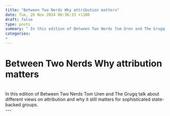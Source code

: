 ```yaml
---
title: "Between Two Nerds Why attribution matters"
date: Tue, 26 Nov 2024 08:36:33 +1100
draft: false
type: posts
summary: " In this edition of Between Two Nerds Tom Uren and The Grugq talk about different views on attribution and why it still"
categories: 
- 
---
```

# Between Two Nerds Why attribution matters


<br/>
In this edition of Between Two Nerds Tom Uren and The Grugq talk about different views on attribution and why it still matters for sophisticated state-backed groups.

<br/>
---
